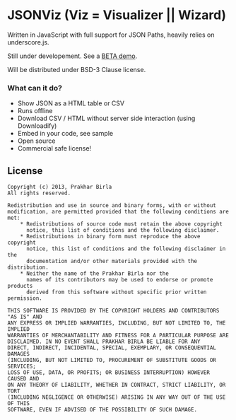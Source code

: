 JSONViz (Viz = Visualizer || Wizard)
====================================

Written in JavaScript with full support for JSON Paths, heavily relies on underscore.js.

Still under developement. See a [BETA demo](http://birla.github.com/jsonviz/).

Will be distributed under BSD-3 Clause license.

### What can it do?

* Show JSON as a HTML table or CSV
* Runs offline
* Download CSV / HTML without server side interaction (using Downloadify)
* Embed in your code, see sample
* Open source
* Commercial safe license!

License
----

	Copyright (c) 2013, Prakhar Birla
	All rights reserved.

	Redistribution and use in source and binary forms, with or without
	modification, are permitted provided that the following conditions are met:
	    * Redistributions of source code must retain the above copyright
	      notice, this list of conditions and the following disclaimer.
	    * Redistributions in binary form must reproduce the above copyright
	      notice, this list of conditions and the following disclaimer in the
	      documentation and/or other materials provided with the distribution.
	    * Neither the name of the Prakhar Birla nor the
	      names of its contributors may be used to endorse or promote products
	      derived from this software without specific prior written permission.

	THIS SOFTWARE IS PROVIDED BY THE COPYRIGHT HOLDERS AND CONTRIBUTORS "AS IS" AND
	ANY EXPRESS OR IMPLIED WARRANTIES, INCLUDING, BUT NOT LIMITED TO, THE IMPLIED
	WARRANTIES OF MERCHANTABILITY AND FITNESS FOR A PARTICULAR PURPOSE ARE
	DISCLAIMED. IN NO EVENT SHALL PRAKHAR BIRLA BE LIABLE FOR ANY
	DIRECT, INDIRECT, INCIDENTAL, SPECIAL, EXEMPLARY, OR CONSEQUENTIAL DAMAGES
	(INCLUDING, BUT NOT LIMITED TO, PROCUREMENT OF SUBSTITUTE GOODS OR SERVICES;
	LOSS OF USE, DATA, OR PROFITS; OR BUSINESS INTERRUPTION) HOWEVER CAUSED AND
	ON ANY THEORY OF LIABILITY, WHETHER IN CONTRACT, STRICT LIABILITY, OR TORT
	(INCLUDING NEGLIGENCE OR OTHERWISE) ARISING IN ANY WAY OUT OF THE USE OF THIS
	SOFTWARE, EVEN IF ADVISED OF THE POSSIBILITY OF SUCH DAMAGE.

